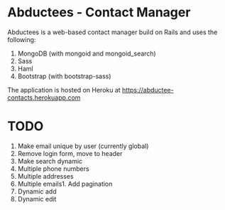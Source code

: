 # Abductees - Contact Manager

Abductees is a web-based contact manager build on Rails and uses the following:

1. MongoDB (with mongoid and mongoid_search)
1. Sass
1. Haml
1. Bootstrap (with bootstrap-sass)

The application is hosted on Heroku at https://abductee-contacts.herokuapp.com


# TODO

1. Make email unique by user (currently global)
1. Remove login form, move to header
1. Make search dynamic
1. Multiple phone numbers
1. Multiple addresses
1. Multiple emails1. Add pagination
1. Dynamic add
1. Dynamic edit
